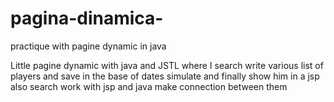 # pagina-dinamica-
practique with pagine dynamic in java

Little pagine dynamic with java and JSTL where I search write various list of players and save in the base of dates simulate and finally show him in a jsp
also search work with jsp and java make connection between them


